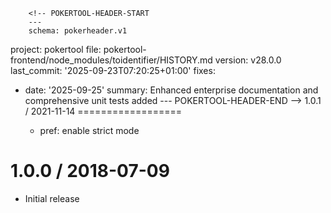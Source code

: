         <!-- POKERTOOL-HEADER-START
        ---
        schema: pokerheader.v1
project: pokertool
file: pokertool-frontend/node_modules/toidentifier/HISTORY.md
version: v28.0.0
last_commit: '2025-09-23T07:20:25+01:00'
fixes:
- date: '2025-09-25'
  summary: Enhanced enterprise documentation and comprehensive unit tests added
        ---
        POKERTOOL-HEADER-END -->
1.0.1 / 2021-11-14
==================

  * pref: enable strict mode

1.0.0 / 2018-07-09
==================

  * Initial release
